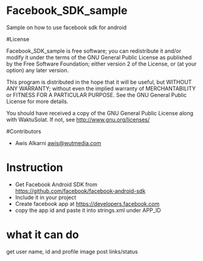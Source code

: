 Facebook_SDK_sample
===================

Sample on how to use facebook sdk for android

#License

Facebook_SDK_sample is free software; you can redistribute it and/or modify it under the terms of the GNU General Public License as published by the Free Software Foundation; either version 2 of the License, or (at your option) any later version.

This program is distributed in the hope that it will be useful, but WITHOUT ANY WARRANTY; without even the implied warranty of MERCHANTABILITY or FITNESS FOR A PARTICULAR PURPOSE. See the GNU General Public License for more details.

You should have received a copy of the GNU General Public License along with WaktuSolat. If not, see <http://www.gnu.org/licenses/>

#Contributors

- Awis Alkarni <awis@wutmedia.com> 

# Instruction
- Get Facebook Android SDK from https://github.com/facebook/facebook-android-sdk
- Include it in your project
- Create facebook app at https://developers.facebook.com
- copy the app id and paste it into strings.xml under APP_ID

# what it can do

get user name, id and profile image
post links/status

